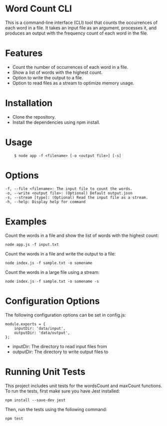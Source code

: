 # Word Count CLI
This is a command-line interface (CLI) tool that counts the occurrences of each word in a file. It takes an input file as an argument, processes it, and produces an output with the frequency count of each word in the file.

# Features
* Count the number of occurrences of each word in a file.
* Show a list of words with the highest count.
* Option to write the output to a file.
* Option to read files as a stream to optimize memory usage.
 
# Installation
* Clone the repository.
* Install the dependencies using npm install.

# Usage

```
    $ node app -f <filename> [-o <output file>] [-s]
```

# Options
```
-f, --file <filename>: The input file to count the words.
-o, --write <output file>: (Optional) Default output.json
-s, --stream [type]: (Optional) Read the input file as a stream. 
-h, --help: Display help for command
```

# Examples
Count the words in a file and show the list of words with the highest count:
```
node app.js -f input.txt
```

Count the words in a file and write the output to a file:
```
node index.js -f sample.txt -o somename
```
Count the words in a large file using a stream:
```
node index.js -f sample.txt -o somename -s
```

# Configuration Options
The following configuration options can be set in config.js:
```
module.exports = {
    inputDir: 'data/input',
    outputDir: 'data/output',
};

```
* inputDir: The directory to read input files from
* outputDir: The directory to write output files to

# Running Unit Tests
This project includes unit tests for the wordsCount and maxCount functions. To run the tests, first make sure you have Jest installed:
```
npm install --save-dev jest

```
Then, run the tests using the following command:
```
npm test
```

